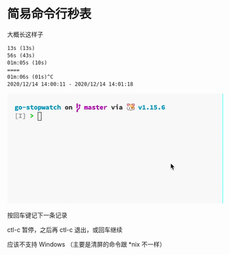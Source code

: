 # 简易命令行秒表

大概长这样子

```txt
13s (13s)
56s (43s)
01m:05s (10s)
====
01m:06s (01s)^C
2020/12/14 14:00:11 - 2020/12/14 14:01:18
```

![showcase](anmi.gif)

按回车键记下一条记录

ctl-c 暂停，之后再 ctl-c 退出，或回车继续

应该不支持 Windows （主要是清屏的命令跟 *nix 不一样）

